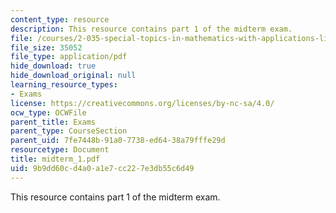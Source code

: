 ```yaml
---
content_type: resource
description: This resource contains part 1 of the midterm exam.
file: /courses/2-035-special-topics-in-mathematics-with-applications-linear-algebra-and-the-calculus-of-variations-spring-2007/9b9dd60cd4a0a1e7cc227e3db55c6d49_midterm_1.pdf
file_size: 35052
file_type: application/pdf
hide_download: true
hide_download_original: null
learning_resource_types:
- Exams
license: https://creativecommons.org/licenses/by-nc-sa/4.0/
ocw_type: OCWFile
parent_title: Exams
parent_type: CourseSection
parent_uid: 7fe7448b-91a0-7738-ed64-38a79fffe29d
resourcetype: Document
title: midterm_1.pdf
uid: 9b9dd60c-d4a0-a1e7-cc22-7e3db55c6d49
---
```

This resource contains part 1 of the midterm exam.